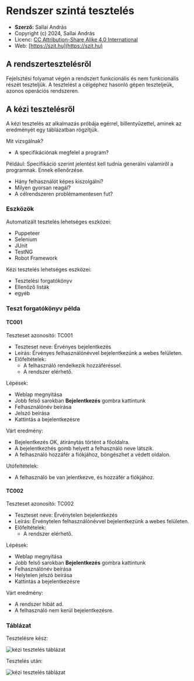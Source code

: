 # Rendszer szintá tesztelés

* **Szerző:** Sallai András
* Copyright (c) 2024, Sallai András
* Licenc: [CC Attribution-Share Alike 4.0 International](https://creativecommons.org/licenses/by-sa/4.0/)
* Web: [https://szit.hu](https://szit.hu)

## A rendszertesztelésről

Fejelsztési folyamat végén a rendszert funkcionális és nem funkcionális részét teszteljük. A tesztelést a célgéphez hasonló gépen teszteljeük, azonos operációs rendszeren.

## A kézi tesztelésről

A kézi tesztelés az alkalmazás próbája egérrel, billentyűzettel, aminek az eredményét egy táblázatban rögzítjük.

Mit vizsgálnak?

* A specifikációnak megfelel a program?

Például: Specifikáció szerint jelentést kell tudnia generálni valamiről a programnak. Ennek ellenőrzése.

* Hány felhasználót képes kiszolgálni?
* Milyen gyorsan reagál?
* A célrendszeren problémamentesen fut?

### Eszközök

Automatizált tesztelés lehetséges eszközei:

* Puppeteer
* Selenium
* JUnit
* TestNG
* Robot Framework

Kézi tesztelés lehetséges eszközei:

* Tesztelési forgatókönyv
* Ellenőző listák
* egyéb
  
### Teszt forgatókönyv példa

#### TC001

Teszteset azonosító: TC001

* Teszteset neve: Érvényes bejelentkezés
* Leírás: Érvényes felhasználónévvel bejelentkezünk a webes felületen.
* Előfeltételek:
  * A felhasználó rendelkezik hozzáféréssel.
  * A rendszer elérhető.

Lépések:

* Weblap megnyitása
* Jobb felső sarokban **Bejelentkezés** gombra kattintunk
* Felhasználónév beírása
* Jelszó beírása
* Kattintás a bejelentkezésre

Várt eredmény:

* Bejelentkezés OK, átiránytás történt a főoldalra.
* A bejelentkezhés gomb helyett a felhasználó neve látszik.
* A felhasználó hozzáfér a fiókjához, böngészhet a védett oldalon.

Utófeltételek:

* A felhasználó be van jelentkezve, és hozzáfér a fiókjához.

#### TC002

Teszteset azonosító: TC002

* Teszteset neve: Érvénytelen bejelentkezés
* Leírás: Érvénytelen felhasználónévvel bejelentkezünk a webes felületen.
* Előfeltételek:
  * A rendszer elérhető.

Lépések:

* Weblap megnyitása
* Jobb felső sarokban **Bejelentkezés** gombra kattintunk
* Felhasználónév beírása
* Helytelen jelszó beírása
* Kattintás a bejelentkezésre

Várt eredmény:

* A rendszer hibát ad.
* A felhasználó nem kerül bejelentkezésre.

### Táblázat

Tesztelésre kész:

![kézi tesztelés táblázat](images/keziteszt_tablazat_01.png)

Tesztelés után:

![kézi tesztelés táblázat](images/keziteszt_tablazat_02.png)
